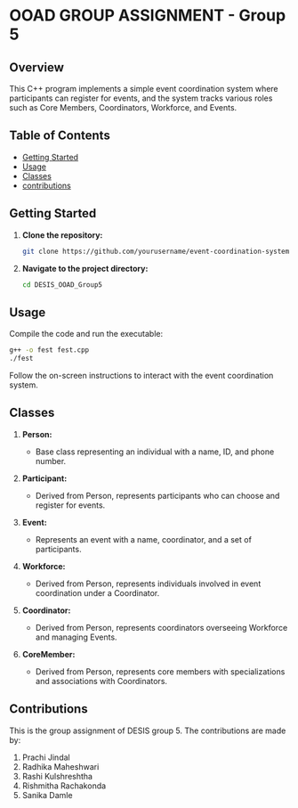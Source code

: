 # OOAD GROUP ASSIGNMENT - Group 5

## Overview

This C++ program implements a simple event coordination system where participants can register for events, and the system tracks various roles such as Core Members, Coordinators, Workforce, and Events.

## Table of Contents

- [Getting Started](#getting-started)
- [Usage](#usage)
- [Classes](#classes)
- [contributions](#contributions)

## Getting Started

1. **Clone the repository:**

    ```bash
    git clone https://github.com/yourusername/event-coordination-system.git
    ```

2. **Navigate to the project directory:**

    ```bash
    cd DESIS_OOAD_Group5
    ```

## Usage

Compile the code and run the executable:

```bash
g++ -o fest fest.cpp
./fest
```

Follow the on-screen instructions to interact with the event coordination system.

## Classes

1. **Person:**
    - Base class representing an individual with a name, ID, and phone number.

2. **Participant:**
    - Derived from Person, represents participants who can choose and register for events.

3. **Event:**
    - Represents an event with a name, coordinator, and a set of participants.

4. **Workforce:**
    - Derived from Person, represents individuals involved in event coordination under a Coordinator.

5. **Coordinator:**
    - Derived from Person, represents coordinators overseeing Workforce and managing Events.

6. **CoreMember:**
    - Derived from Person, represents core members with specializations and associations with Coordinators.

## Contributions
This is the group assignment of DESIS group 5.
The contributions are made by:
1. Prachi Jindal
2. Radhika Maheshwari
3. Rashi Kulshreshtha
4. Rishmitha Rachakonda
5. Sanika Damle
